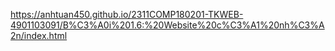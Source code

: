 https://anhtuan450.github.io/2311COMP180201-TKWEB-4901103091/B%C3%A0i%201.6:%20Website%20c%C3%A1%20nh%C3%A2n/index.html
